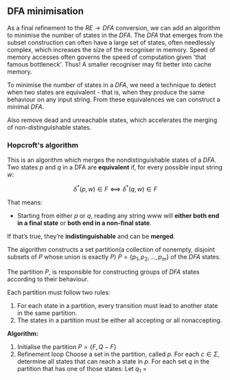 ## DFA minimisation
As a final refinement to the $RE \to DFA$ conversion, we can add an algorithm to minimise the number of states in the $DFA$. The $DFA$ that emerges from the subset construction can often have a large set of states, often needlessly complex, which increases the size of the recogniser in memory. Speed of memory accesses often governs the speed of computation given 'that famous bottleneck'. Thus! A smaller recogniser may fit better into cache memory. 

To minimise the number of states in a $DFA$, we need a technique to detect when two states are equivalent - that is, when they produce the same behaviour on any input string. From these equivalences we can construct a minimal $DFA$. 

Also remove dead and unreachable states, which accelerates the merging of non-distinguishable states. 

### Hopcroft's algorithm
This is an algorithm which merges the nondistinguishable states of a $DFA$. Two states $p$ and $q$ in a DFA are **equivalent** if, for every possible input string $w$:

$$δ^*(p,w)∈F  ⟺  δ^*(q,w)∈F$$

That means:

- Starting from either $p$ or $q$, reading any string www will **either both end in a final state** or **both end in a non-final state**.
    

If that’s true, they’re **indistinguishable** and can be **merged**. 

The algorithm constructs a set partition(a collection of nonempty, disjoint subsets of $P$ whose union is exactly $P$) $P = \{p_1, p_2,...,p_m\}$ of the $DFA$ states.

The partition $P$, is responsible for constructing groups of $DFA$ states according to their behaviour. 

Each partition must follow two rules: 
1. For each state in a partition, every transition must lead to another state in the same partition.
2. The states in a partition must be either all accepting or all nonaccepting.

**Algorithm:**
1. Initialise the partition
	$P = \{F, Q-F\}$ 
2. Refinement loop
	Choose a set in the partition, called $p$. For each $c \in \Sigma$, determine all states that can reach a state in $p$.
	For each set $q$ in the partition that has one of those states:
		Let $q_1$ = 